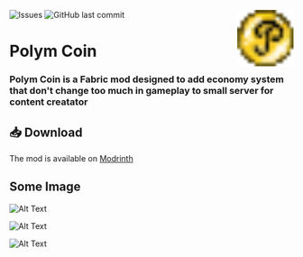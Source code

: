 ![Issues](https://img.shields.io/github/issues/Junn1o/Polym) ![GitHub last commit](https://img.shields.io/github/last-commit/Junn1o/Polym)
<img width="100" src="https://github.com/Junn1o/Polym/blob/main/src/main/resources/assets/polym/icon.png" alt="Polym Coin icon" align="right">
<div align="left">
<h1>Polym Coin</h1>
<h3>Polym Coin is a Fabric mod designed to add economy system that don't change too much in gameplay to small server for content creatator</h3>
</div>

## 📥 Download

The mod is available on [Modrinth](https://modrinth.com/mod/polym)

## Some Image
![Alt Text](https://cdn.modrinth.com/data/zKmiJir8/images/a081c9f5aa728d99f7fd0623524a392962b1adf7.png)

![Alt Text](https://cdn.modrinth.com/data/zKmiJir8/images/d2caa5aafd6f613f73400371ef870f889f29c0c4.png)

![Alt Text](https://cdn.modrinth.com/data/zKmiJir8/images/ec2b4327163d6d9ac902897b4b4e0c11429ff034.png)
